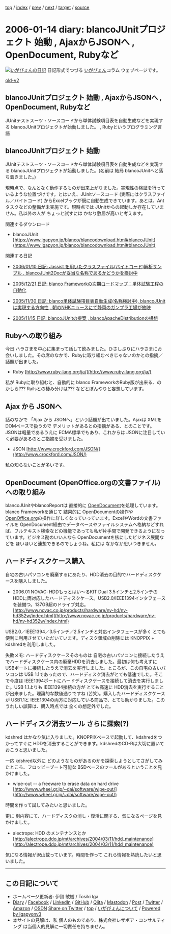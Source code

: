 [top](../index.html) 
 / [index](index.html) 
 / [prev](ig060113.html) 
 / [next](ig060116.html) 
 / [target](https://www.igapyon.jp/igapyon/diary/2006/ig060114.html) 
 / [source](https://github.com/igapyon/diary/blob/master/2006/ig060114.src.md) 

2006-01-14 diary: blancoJUnitプロジェクト 始動 , AjaxからJSONへ , OpenDocument, Rubyなど
=====================================================================================================
[![いがぴょんの日記](https://www.igapyon.jp/igapyon/diary/images/iga202308_128.jpg "いがぴょん")](https://www.igapyon.jp/igapyon/diary/memo/memoigapyon.html) 日記形式でつづる [いがぴょん](https://www.igapyon.jp/igapyon/diary/memo/memoigapyon.html)コラム ウェブページです。

[old-v2](ig060114-orig.html)

## blancoJUnitプロジェクト 始動 , AjaxからJSONへ , OpenDocument, Rubyなど

JUnitテストスーツ・ソースコードから単体試験項目表を自動生成などを実現する blancoJUnitプロジェクトが始動しました。 , Rubyというプログラミング言語


## blancoJUnitプロジェクト 始動

JUnitテストスーツ・ソースコードから単体試験項目表を自動生成などを実現する blancoJUnitプロジェクトが始動しました。(名前は 結局
blancoJUnitへと落ち着きました。)

現時点で、なんとなく動作するものが出来上がりました。実現性の検証を行っているような位置づけです。とはいえ、JUnitソースコード (実際にはクラスファイル／バイトコード) からExcelブックが既に自動生成できています。あとは、Antタスクなどの整備が未実施です。現時点では JUnitからの起動しか存在していません。私以外の人が ちょっと試すには かなり敷居が高いと考えます。

関連するダウンロード

* blancoJUnit
  [https://www.igapyon.jp/blanco/blancodownload.html#blancoJUnit](https://www.igapyon.jp/blanco/blancodownload.html#blancoJUnit)

関連する日記

* [2006/01/10 日記: Jassist を用いたクラスファイル(バイトコード)解析サンプル , blancoJUnit2Docが妥当な名称であるかどうかを検討中](ig060110.html)
  
* [2005/12/21 日記: blanco Frameworkの次期ロードマップ：単体試験工程の自動化](../2005/ig051221.html)
  
* [2005/11/30 日記: blanco単体試験項目表自動生成(名称検討中), blancoJUnitは実現する方向性 , 朝のNHKニュースにて静岡のガンプラ工場が放映](../2005/ig051130.html)
  
* [2005/11/15 日記: blancoJUnitの提案 , blancoApacheDistributionの構想](../2005/ig051115.html)

## Rubyへの取り組み

今日 ハラさまを中心に集まって話して飲みました。ひさしぶりにハラさまにお会いしました。その席のなかで、Rubyに取り組むべきじゃないのかとの指摘／話題が出ました。

* Ruby
  [http://www.ruby-lang.org/ja/](http://www.ruby-lang.org/ja/)

私が Rubyに取り組むと、自動的に blanco FrameworkのRuby版が出来る、のかしら??? Railsとの棲み分けは??? などとぼんやりと妄想しています。

## Ajax から JSONへ

話のなかで 「Ajax から JSONへ」という話題が出ていました。Ajaxは XMLをDOMベースで扱うので デメリットがあるとの指摘がある、とのことです。JSONは軽量であるうえに
ECMA標準でもあり、これからは JSONに注目していく必要があるのとご指摘を受けました。

* JSON
  [http://www.crockford.com/JSON/](http://www.crockford.com/JSON/)

私の知らないことが多いです。

## OpenDocument (OpenOffice.orgの文書ファイル) への取り組み

blancoJUnitやblancoReportは 直接的に [OpenDocument](https://www.igapyon.jp/igapyon/diary/keyword/opendocument.html)を処理しています。blanco
Frameworkを通じて 結果的に OpenDocumentの操作や [OpenOffice.org](http://ja.openoffice.org/)の操作に詳しくなっていっています。ExcelやWordの文書ファイルを
OpenDocument経由でデータベースやファイルシステムへ格納などすれば、フルテキスト検索などの機能であっても私が片手間で開発できるようになっています。ビジネス勘のいい人なら OpenDocumentを核にしたビジネス展開などを ほいほいと連想できるのでしょうね。私には なかなか思いつきません。

## ハードディスクケース購入

自宅の古いパソコンを廃棄するにあたり、HDD消去の目的でハードディスクケースを購入しました。

* 2006.01 NOVAC: HDDもっとはい～るKIT Dual
  3.5インチと2.5インチのHDDに両対応したハードディスクケース。USB2.0/IEEE1394インタフェースを装備つ。137GB超のドライブ対応。
  [http://www.novac.co.jp/products/hardware/nv-hd/nv-hd352w/index.html](http://www.novac.co.jp/products/hardware/nv-hd/nv-hd352w/index.html)

USB2.0／IEEE1394／3.5インチ／2.5インチと対応インタフェースが多く とても便利に利用させていただいています。ディスク領域の削除には
KNOPPIX + kdshredを利用しました。

失敗メモ: ハードディスクケースそのものは 自宅の古いパソコンに接続したうえでハードディスクケース内の廃棄HDDを消去しました。最初は何も考えずに USBポートに接続したうえで消去を実行しました。ところが、この自宅の古いパソコンは
USB 1.1であったので、ハードディスク消去がとても低速でした。そこで今度は IEEE1394ポートにハードディスクケースを接続して消去を実行しました。USB
1.1よりも IEEE1394接続の方が とても高速に HDD消去を実行することが出来ました。理論的な数値通りですね (苦笑)。購入したハードディスクケースが
USB1.1と IEEE1394の両方に対応している商品で、とても助かりました。このうれしい誤算は、購入時点では 全くの想定外でした。

## ハードディスク消去ツール さらに探索(?)

kdshred はかなり気に入りました。KNOPPIXベースで起動して、kdshredをつかってすぐに HDDを消去することができます。kdshredのCD-Rは大切に置いておこうと思いました。

一応 kdshred以外に どのようなものがあるのかを探索しようとしてさがしてみたところ、フロッピーブート可能な BSDベースのツールがあるということを見かけました。

* wipe-out -- a freeware to erase data on hard drive
  [http://www.wheel.gr.jp/~dai/software/wipe-out/](http://www.wheel.gr.jp/~dai/software/wipe-out/)

時間を作って試してみたいと思いました。

更に 別内容にて、ハードディスクの消し・復活に関する、気になるページを見かけました。

* alectrope: HDD のメンテナンスとか
  [http://alectrope.ddo.jp/mt/archives/2004/03/11/hdd_maintenance](http://alectrope.ddo.jp/mt/archives/2004/03/11/hdd_maintenance)

気になる情報が沢山載っています。時間を作って これら情報を熟読したいと思いました。


----------------------------------------------------------------------------------------------------

## この日記について

* ホームページ更新者: 伊賀 敏樹 / Tosiki Iga
* [Diary](https://www.igapyon.jp/igapyon/diary/) / [Facebook](https://www.facebook.com/igapyon) / [LinkedIn](https://www.linkedin.com/in/toshikiiga) / [GitHub](https://github.com/igapyon) / [Qiita](https://qiita.com/igapyon) / [Mastodon](https://social.vivaldi.net/@igapyon) / [Post](https://post.news/igapyon) / [Twitter](https://twitter.com/ToshikiIga) / [Amazon](https://www.amazon.co.jp/%E4%BC%8A%E8%B3%80-%E6%95%8F%E6%A8%B9/e/B004LTQWCQ) / [OSDN](https://ja.osdn.net/users/iga/)
[Share on Twitter](https://twitter.com/intent/tweet?hashtags=igapyon%2Cdiary%2C%E3%81%84%E3%81%8C%E3%81%B4%E3%82%87%E3%82%93&text=blancoJUnit%E3%83%97%E3%83%AD%E3%82%B8%E3%82%A7%E3%82%AF%E3%83%88+%E5%A7%8B%E5%8B%95+%2C+Ajax%E3%81%8B%E3%82%89JSON%E3%81%B8+%2C+OpenDocument%2C+Ruby%E3%81%AA%E3%81%A9&url=https%3A%2F%2Fwww.igapyon.jp%2Figapyon%2Fdiary%2F2006%2Fig060114.html) / [top](../index.html) / [いがぴょんについて](https://www.igapyon.jp/igapyon/diary/memo/memoigapyon.html) / [Powered by Igapyonv3](https://github.com/igapyon/igapyonv3)
* 本サイトの見解は、私 個人のものであり、株式会社レザボア・コンサルティング は当個人的見解に一切責任を持ちません。 
